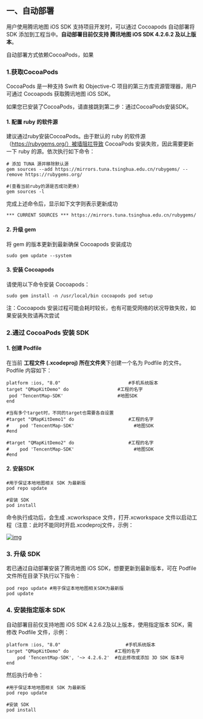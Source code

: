 

## 一、自动部署



用户使用腾讯地图 iOS SDK 支持项目开发时，可以通过 Cocoapods 自动部署将 SDK 添加到工程当中。**自动部署目前仅支持 腾讯地图 iOS SDK 4.2.6.2 及以上版本**。

自动部署方式依赖CocoaPods，如果

### 1.获取CocoaPods

CocoaPods 是一种支持 Swift 和 Objective-C 项目的第三方库资源管理器，用户可通过 Cocoapods 获取腾讯地图 iOS SDK。

如果您已安装了CocoaPods，请直接跳到第二步：通过CocoaPods安装SDK。

#### 1. 配置 ruby 的软件源

   建议通过ruby安装CocoaPods。由于默认的 ruby 的软件源（https://rubygems.org/）被墙阻拦导致 CocoaPods 安装失败，因此需要更新一下 ruby 的源。依次执行如下命令：

   ```
   # 添加 TUNA 源并移除默认源
   gem sources --add https://mirrors.tuna.tsinghua.edu.cn/rubygems/ --remove https://rubygems.org/
   
   #(查看当前ruby的源是否成功更换)
   gem sources -l 
   ```

   完成上述命令后，显示如下文字则表示更新成功

   ```
   *** CURRENT SOURCES *** https://mirrors.tuna.tsinghua.edu.cn/rubygems/
   ```

#### 2. 升级 gem

   将 gem 的版本更新到最新确保 Cocoapods 安装成功

   ```
   sudo gem update --system
   ```

#### 3. 安装 Cocoapods

   请使用以下命令安装 Cocoapods：

   ```
   sudo gem install -n /usr/local/bin cocoapods pod setup
   ```

   注：Cocoapods 安装过程可能会耗时较长，也有可能受网络的状况导致失败，如果安装失败请再次尝试

### 2.通过 CocoaPods 安装 SDK

#### 1. 创建 Podfile

   在当前 **工程文件 (.xcodeproj) 所在文件夹**下创建一个名为 Podfile 的文件。Podfile 内容如下：

   ```
   platform :ios, "8.0" 						#手机系统版本
   target "QMapKitDemo" do					#工程的名字
   	pod 'TencentMap-SDK'					#地图SDK
   end
   
   #当有多个target时，不同的target也需要各自设置
   #target "QMapKitDemo1" do					#工程的名字
   #	pod 'TencentMap-SDK'					  #地图SDK
   #end
   
   #target "QMapKitDemo2" do					#工程的名字
   #	pod 'TencentMap-SDK'					  #地图SDK
   #end
   ```

#### 2. 安装SDK

   ```
   #用于保证本地地图相关 SDK 为最新版 
   pod repo update 
   
   #安装 SDK
   pod install
   ```

命令执行成功后，会生成 .xcworkspace 文件，打开.xcworkspace 文件以启动工程（注意：此时不能同时开启.xcodeproj文件，示例：

[![img](https://camo.githubusercontent.com/a4e624f1f247e7d28f4f7dce60bf76913e525bf6/68747470733a2f2f75706c6f61642e63632f69312f323031392f30382f33302f39414b6b63682e706e67)](https://camo.githubusercontent.com/a4e624f1f247e7d28f4f7dce60bf76913e525bf6/68747470733a2f2f75706c6f61642e63632f69312f323031392f30382f33302f39414b6b63682e706e67)

### 3. 升级 SDK

若已通过自动部署安装了腾讯地图 iOS SDK，想要更新到最新版本，可在 Podfile 文件所在目录下执行以下指令：

```
pod repo update #用于保证本地地图相关SDK为最新版 
pod update
```

### 4. 安装指定版本 SDK

自动部署目前仅支持地图 iOS SDK 4.2.6.2及以上版本，使用指定版本 SDK，需修改 Podfile 文件，示例：

```
platform :ios, "8.0" 						#手机系统版本
target "QMapKitDemo" do					#工程的名字
	pod 'TencentMap-SDK', '~> 4.2.6.2'	#在此修改或添加 3D SDK 版本号
end
```

然后执行命令：

```
#用于保证本地地图相关 SDK 为最新版 
pod repo update 

#安装 SDK
pod install
```



